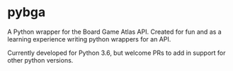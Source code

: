 # pybga

A Python wrapper for the Board Game Atlas API.  Created for fun and as a learning experience writing python wrappers for an API.

Currently developed for Python 3.6, but welcome PRs to add in support for other python versions.
